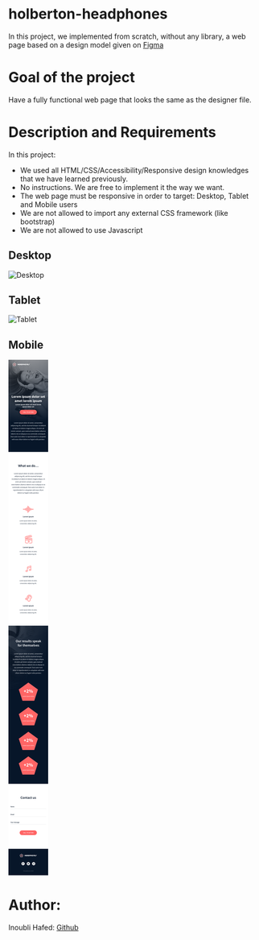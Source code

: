 # holberton-headphones
In this project, we implemented from scratch, without any library, a web page based on a design model given on [Figma](https://www.figma.com/file/gkWRcFqkwtruWZgSfnnHF0/Holberton-School---Headphone-company)

# Goal of the project

Have a fully functional web page that looks the same as the designer file.

# Description and Requirements
In this project:

 - We used all HTML/CSS/Accessibility/Responsive design knowledges that we have learned previously.
 - No instructions. We are free to implement it the way we want.
 - The web page must be responsive in order to target: Desktop, Tablet and Mobile users
 - We are not allowed to import any external CSS framework (like bootstrap)
 - We are not allowed to use Javascript

## Desktop 
![Desktop](/Final-screens/01_headphones_desktop%402x.png)  


## Tablet 
![Tablet](/Final-screens/01_headphones_tablet%402x.png)  


## Mobile 

![Mobile](/Final-screens/01_headphones_mobile%402x.png)  


# Author:

Inoubli Hafed: [Github](https://github.com/inoublii)
